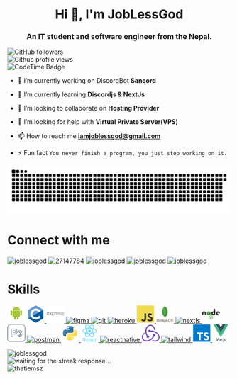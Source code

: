 <h1 align="center">Hi 👋, I'm JobLessGod</h1>
<h3 align="center">An IT student and software engineer from the Nepal.</h3>

![GitHub followers](https://img.shields.io/github/followers/joblessgod?color=7289da&logo=GitHub&style=for-the-badge)<br/>
![Github profile views](https://komarev.com/ghpvc/?username=joblessgod&label=Profile%20views&color=7289da&style=for-the-badge)<br/>
<img href="https://codetime.dev" alt="CodeTime Badge" src="https://img.shields.io/endpoint?style=flat-square&color=7289da&url=https%3A%2F%2Fapi.codetime.dev%2Fshield%3Fid%3D27184%26project%3D%26in=0" width=180p>

- 🔭 I’m currently working on DiscordBot **Sancord**

- 🌱 I’m currently learning **Discordjs & NextJs**

- 👯 I’m looking to collaborate on **Hosting Provider**

- 🤝 I’m looking for help with **Virtual Private Server(VPS)**

- 📫 How to reach me **iamjoblessgod@gmail.com**

- ⚡ Fun fact `You never finish a program, you just stop working on it.`

![Snake animation of GitHub contribution stats](https://raw.githubusercontent.com/JobLessGod/JobLessGod/output/snake.svg)

# Connect with me
<p align="left">
<a href="https://codepen.io/joblessgod" target="blank"><img align="center" src="https://raw.githubusercontent.com/rahuldkjain/github-profile-readme-generator/master/src/images/icons/Social/codepen.svg" alt="joblessgod" height="30" width="40" /></a>
<a href="https://stackoverflow.com/users/27147784" target="blank"><img align="center" src="https://raw.githubusercontent.com/rahuldkjain/github-profile-readme-generator/master/src/images/icons/Social/stack-overflow.svg" alt="27147784" height="30" width="40" /></a>
<a href="https://instagram.com/joblessgod" target="blank"><img align="center" src="https://raw.githubusercontent.com/rahuldkjain/github-profile-readme-generator/master/src/images/icons/Social/instagram.svg" alt="joblessgod" height="30" width="40" /></a>
<a href="https://www.youtube.com/@joblessgod" target="blank"><img align="center" src="https://raw.githubusercontent.com/rahuldkjain/github-profile-readme-generator/master/src/images/icons/Social/youtube.svg" alt="joblessgod" height="30" width="40" /></a>
<a href="https://www.leetcode.com/u/joblessgod" target="blank"><img align="center" src="https://raw.githubusercontent.com/rahuldkjain/github-profile-readme-generator/master/src/images/icons/Social/leet-code.svg" alt="joblessgod" height="30" width="40" /></a>
</p>

# Skills
<p align="left"> 
  <a href="https://developer.android.com" target="_blank" rel="noreferrer"><img src="https://raw.githubusercontent.com/devicons/devicon/master/icons/android/android-original-wordmark.svg" alt="android" width="40" height="40"/></a>
  <a href="https://www.cprogramming.com/" target="_blank" rel="noreferrer"> <img src="https://raw.githubusercontent.com/devicons/devicon/master/icons/c/c-original.svg" alt="c" width="40" height="40"/> </a>
  <a href="https://expressjs.com" target="_blank" rel="noreferrer"> <img src="https://raw.githubusercontent.com/devicons/devicon/master/icons/express/express-original-wordmark.svg" alt="express" width="40" height="40"/> </a>
  <a href="https://www.figma.com/" target="_blank" rel="noreferrer"> <img src="https://www.vectorlogo.zone/logos/figma/figma-icon.svg" alt="figma" width="40" height="40"/> </a>
  <a href="https://git-scm.com/" target="_blank" rel="noreferrer"> <img src="https://www.vectorlogo.zone/logos/git-scm/git-scm-icon.svg" alt="git" width="40" height="40"/> </a>
  <a href="https://heroku.com" target="_blank" rel="noreferrer"> <img src="https://www.vectorlogo.zone/logos/heroku/heroku-icon.svg" alt="heroku" width="40" height="40"/> </a>
  <a href="https://developer.mozilla.org/en-US/docs/Web/JavaScript" target="_blank" rel="noreferrer"> <img src="https://raw.githubusercontent.com/devicons/devicon/master/icons/javascript/javascript-original.svg" alt="javascript" width="40" height="40"/> </a>
  <a href="https://www.mongodb.com/" target="_blank" rel="noreferrer"> <img src="https://raw.githubusercontent.com/devicons/devicon/master/icons/mongodb/mongodb-original-wordmark.svg" alt="mongodb" width="40" height="40"/> </a>
  <a href="https://nextjs.org/" target="_blank" rel="noreferrer"> <img src="https://cdn.worldvectorlogo.com/logos/nextjs-2.svg" alt="nextjs" width="40" height="40"/> </a>
  <a href="https://nodejs.org" target="_blank" rel="noreferrer"> <img src="https://raw.githubusercontent.com/devicons/devicon/master/icons/nodejs/nodejs-original-wordmark.svg" alt="nodejs" width="40" height="40"/> </a>
  <a href="https://www.photoshop.com/en" target="_blank" rel="noreferrer"> <img src="https://raw.githubusercontent.com/devicons/devicon/master/icons/photoshop/photoshop-line.svg" alt="photoshop" width="40" height="40"/> </a>
  <a href="https://postman.com" target="_blank" rel="noreferrer"> <img src="https://www.vectorlogo.zone/logos/getpostman/getpostman-icon.svg" alt="postman" width="40" height="40"/> </a>
  <a href="https://www.python.org" target="_blank" rel="noreferrer"> <img src="https://raw.githubusercontent.com/devicons/devicon/master/icons/python/python-original.svg" alt="python" width="40" height="40"/> </a>
  <a href="https://reactjs.org/" target="_blank" rel="noreferrer"> <img src="https://raw.githubusercontent.com/devicons/devicon/master/icons/react/react-original-wordmark.svg" alt="react" width="40" height="40"/> </a>
  <a href="https://reactnative.dev/" target="_blank" rel="noreferrer"> <img src="https://reactnative.dev/img/header_logo.svg" alt="reactnative" width="40" height="40"/> </a>
  <a href="https://redux.js.org" target="_blank" rel="noreferrer"> <img src="https://raw.githubusercontent.com/devicons/devicon/master/icons/redux/redux-original.svg" alt="redux" width="40" height="40"/> </a>
  <a href="https://tailwindcss.com/" target="_blank" rel="noreferrer"> <img src="https://www.vectorlogo.zone/logos/tailwindcss/tailwindcss-icon.svg" alt="tailwind" width="40" height="40"/> </a>
  <a href="https://www.typescriptlang.org/" target="_blank" rel="noreferrer"> <img src="https://raw.githubusercontent.com/devicons/devicon/master/icons/typescript/typescript-original.svg" alt="typescript" width="40" height="40"/> </a>
  <a href="https://vuejs.org/" target="_blank" rel="noreferrer"> <img src="https://raw.githubusercontent.com/devicons/devicon/master/icons/vuejs/vuejs-original-wordmark.svg" alt="vuejs" width="40" height="40"/> </a>
</p>

<p display="flex">
  <img src="https://github-readme-stats.vercel.app/api/top-langs?username=joblessgod&show_icons=true&locale=en&layout=compact&theme=radical" alt="joblessgod" /><br>
  <img src="https://github-readme-streak-stats.herokuapp.com/?user=joblessgod&locale=en&theme=radical" alt="waiting for the streak response..." /><br>
  <img src="https://github-readme-stats.vercel.app/api?username=joblessgod&show_icons=true&locale=en&theme=radical" alt="thatiemsz" /><br>
</p>
